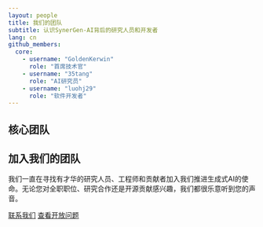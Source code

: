 ```yaml
---
layout: people
title: 我们的团队
subtitle: 认识SynerGen-AI背后的研究人员和开发者
lang: cn
github_members:
  core:
    - username: "GoldenKerwin"
      role: "首席技术官"
    - username: "35tang"
      role: "AI研究员"
    - username: "luohj29"
      role: "软件开发者"
---
```


<div class="people-page">
  <!-- <div class="team-intro">
    <p>SynerGen-AI汇聚了来自世界各地的多元化研究人员、工程师和AI爱好者团队。我们的团队结合了机器学习、软件工程和领域专业知识的深厚专业技能，致力于推进生成式AI领域的发展。</p>
  </div> -->

  <div class="team-sections">
    <section class="team-section">
      <h2>核心团队</h2>
      <div class="team-grid" id="core-team-grid">
        <!-- 核心团队成员将通过JavaScript动态加载 -->
      </div>
    </section>
  </div>
</div>

<!-- GitHub成员数据 -->
<script type="application/json" id="github-members-data">
{{ page.github_members | jsonify }}
</script>

<script>
// 将GitHub成员数据传递给JavaScript
const githubMembersData = {{ page.github_members | jsonify }};
</script>

<script src="{{ '/assets/js/cache-manager.js' | relative_url }}"></script>
<script src="{{ '/assets/js/cache-monitor.js' | relative_url }}"></script>
<script src="{{ '/js/people.js' | relative_url }}"></script>

<div class="join-team">
  <div class="join-team-content">
    <h2>加入我们的团队</h2>
    <p>我们一直在寻找有才华的研究人员、工程师和贡献者加入我们推进生成式AI的使命。无论您对全职职位、研究合作还是开源贡献感兴趣，我们都很乐意听到您的声音。</p>
    <div class="join-actions">
      <a href="/contact/" class="btn btn-primary">联系我们</a>
      <a href="https://github.com/SynerGen-AI" target="_blank" class="btn btn-secondary">查看开放问题</a>
    </div>
  </div>
</div>

<!-- 引入团队成员页面专用样式 -->
<link rel="stylesheet" href="{{ '/css/people.css' | relative_url }}">